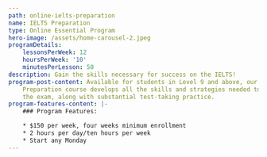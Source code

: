 ```yaml
---
path: online-ielts-preparation
name: IELTS Preparation
type: Online Essential Program
hero-image: /assets/home-carousel-2.jpeg
programDetails:
    lessonsPerWeek: 12
    hoursPerWeek: '10'
    minutesPerLesson: 50
description: Gain the skills necessary for success on the IELTS!
program-post-content: Available for students in Level 9 and above, our IELTS
    Preparation course develops all the skills and strategies needed to succeed on
    the exam, along with substantial test-taking practice.
program-features-content: |-
    ### Program Features:

    * $150 per week, four weeks minimum enrollment
    * 2 hours per day/ten hours per week
    * Start any Monday
---
```

